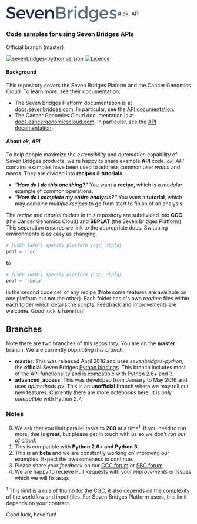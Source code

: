  <img src = "_images/SB_logo.jpg" width = "300" align="center"> 
# ok, API
      
### Code samples for using Seven Bridges APIs
Official branch (master)

[![sevenbridges-python version](https://img.shields.io/badge/sevenbridges--python-0.4.2-orange.svg)](https://pypi.python.org/pypi/sevenbridges-python)
[![Licence](https://img.shields.io/badge/okAPI%20license-Creative%20Commons-brightgreen.svg)](https://github.com/sbg/okAPI/blob/master/license.txt)


#### Background
This repository covers the Seven Bridges Plaform and the Cancer Genomics Cloud. To learn more, see their documentation.
 * The Seven Bridges Platform documentation is at [docs.sevenbridges.com](http://docs.sevenbridges.com/). In particular, see the [API documentation](http://docs.sevenbridges.com/docs/the-api). 
 * The Cancer Genomics Cloud documentation is at [docs.cancergenomicscloud.com](http://docs.cancergenomicscloud.org/). In particular, see the [API documentation](http://docs.cancergenomicscloud.org/docs/the-cgc-api). 

#### About _ok, API_
To help people maximize the _extensibility_ and _automation_ capability of Seven Bridges products, we're happy to share example **API** code. _ok, API_ contains examples have been used to address common user _wants_ and _needs_. They are divided into **recipes** & **tutorials**. 

* **_"How do I do this one thing?"_** You want a **recipe**, which is a _modular_ example of common operations. 
* **_"How do I complete my entire analysis?"_** You want a **tutorial**, which may _combine multiple recipes_ to go from start to finish of an analysis. 

The _recipe_ and _tutorial_ folders in this repository are subdivided into **CGC** (the Cancer Genomics Cloud) and **SBPLAT** (the Seven Bridges Platform). This separation ensures we link to the appropriate docs. Switching environments is as easy as changing

```python
# [USER INPUT] specify platform {cgc, sbpla}
prof = 'cgc'
```

to 

```python
# [USER INPUT] specify platform {cgc, sbpla}
prof = 'sbpla'
```
in the second code cell of any recipe (Note some features are available on one platform but not the other). Each folder has it's own _readme_ files within each folder which details the scripts. Feedback and improvements are welcome. Good luck & have fun!

## Branches
Note there are two branches of this repository. You are on the **master** branch. We are currently _populating this branch_.

 * **master**: This was released April 2016 and uses _sevenbridges-python_, the **official** Seven Bridges [Python bindings](http://sevenbridges-python.readthedocs.io/en/latest/). This branch includes most of the API functionality and is compatible with Python 2.6+ and 3.
 * **advanced\_access**: This was developed from January to May 2016 and uses _apimethods.py_. This is an **unofficial** branch where we may roll out new features. Currently there are more notebooks here. It is _only compatible_ with Python 2.7.


### Notes
0. We ask that you limit parallel tasks to **200** at a time<sup>1</sup>. If you need to run more, that is **great**, but please get in touch with us so we don't _run out of cloud_.
1. This is compatible with **Python 2.6+ and Python 3**.
2. This is an **beta** and we are constantly working on improving our examples. Expect the awesomeness to continue.
3. Please share your _feedback_ on our [CGC forum](http://docs.cancergenomicscloud.org/discuss) or [SBG forum](http://docs.sevenbridges.com/discuss).
4. We are happy to recieve Pull Requests with your _improvements_ or Issues which we will fix asap.

<sup>1</sup> This limit is a rule of thumb for the CGC, it also depends on the complexity of the workflow and input files. For Seven Bridges Platform users, this limit depends on your contract.

Good luck, have fun!